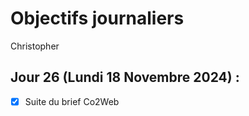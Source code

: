 # Objectifs journaliers

Christopher

## Jour 26 (Lundi 18 Novembre 2024) :

- [X] Suite du brief Co2Web
